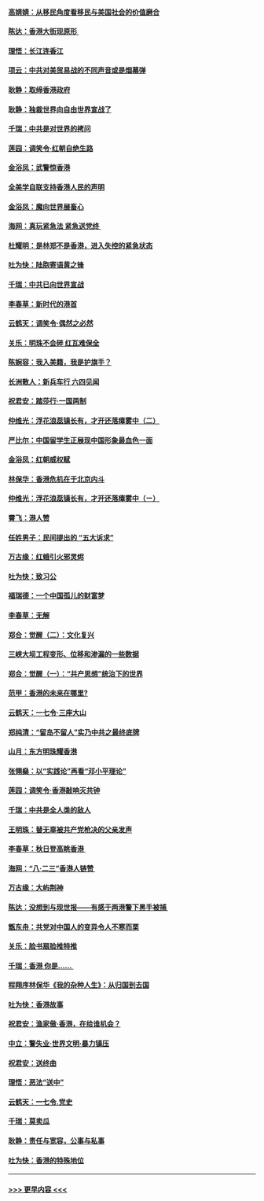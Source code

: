 #### [高婧婧：从移民角度看移民与美国社会的价值磨合](../pages/nsc993/n11495757.md?t=09031900) 
#### [陈达：香港大街现原形 ](../pages/nsc993/n11495441.md?t=09031900) 
#### [理悟：长江连香江](../pages/nsc993/n11495377.md?t=09031900) 
#### [项云：中共对美贸易战的不同声音或是烟幕弹](../pages/nsc993/n11494929.md?t=09031900) 
#### [耿静：取缔香港政府](../pages/nsc993/n11494218.md?t=09031900) 
#### [耿静：独裁世界向自由世界宣战了](../pages/nsc993/n11494190.md?t=09031900) 
#### [千瑞：中共是对世界的拷问](../pages/nsc993/n11493021.md?t=09031900) 
#### [莲园：调笑令‧红朝自绝生路](../pages/nsc993/n11493011.md?t=09031900) 
#### [金浴凤：武警惊香港](../pages/nsc993/n11492994.md?t=09031900) 
#### [全美学自联支持香港人民的声明](../pages/nsc993/n11492630.md?t=09031900) 
#### [金浴凤：魔向世界展畜心](../pages/nsc993/n11492599.md?t=09031900) 
#### [海网：真玩紧急法 紧急送党终 ](../pages/nsc993/n11492535.md?t=09031900) 
#### [杜耀明：是林郑不是香港，进入失控的紧急状态](../pages/nsc993/n11491420.md?t=09031900) 
#### [吐为快：陆胞寄语黄之锋](../pages/nsc993/n11491117.md?t=09031900) 
#### [千瑞：中共已向世界宣战](../pages/nsc993/n11490123.md?t=09031900) 
#### [李春草：新时代的港首](../pages/nsc993/n11489864.md?t=09031900) 
#### [云鹤天：调笑令·偶然之必然](../pages/nsc993/n11489701.md?t=09031900) 
#### [关乐：明珠不会碎 红瓦难保全](../pages/nsc993/n11489647.md?t=09031900) 
#### [陈婉容：我入美籍，我是护旗手？](../pages/nsc993/n11487908.md?t=09031900) 
#### [长洲散人：新兵车行 六四见闻](../pages/nsc993/n11487729.md?t=09031900) 
#### [祝君安：踏莎行‧一国两制](../pages/nsc993/n11487699.md?t=09031900) 
#### [仲维光：浮花浪蕊镇长有，才开还落瘴雾中（二）](../pages/nsc993/n11483286.md?t=09031900) 
#### [严比尔：中国留学生正展现中国形象最血色一面](../pages/nsc993/n11485145.md?t=09031900) 
#### [金浴凤：红朝威权赋](../pages/nsc993/n11485191.md?t=09031900) 
#### [林保华：香港危机在于北京内斗](../pages/nsc993/n11484593.md?t=09031900) 
#### [仲维光：浮花浪蕊镇长有，才开还落瘴雾中（ㄧ）](../pages/nsc993/n11483259.md?t=09031900) 
#### [霄飞：港人赞](../pages/nsc993/n11482957.md?t=09031900) 
#### [任姓男子：民间提出的 “五大诉求”](../pages/nsc993/n11482897.md?t=09031900) 
#### [万古缘：红蛾引火邪灵烬](../pages/nsc993/n11482886.md?t=09031900) 
#### [吐为快：致习公](../pages/nsc993/n11482867.md?t=09031900) 
#### [福瑞德：一个中国孤儿的财富梦](../pages/nsc993/n11482817.md?t=09031900) 
#### [李春草：无解](../pages/nsc993/n11482791.md?t=09031900) 
#### [郑合：觉醒（二）：文化复兴](../pages/nsc993/n11478025.md?t=09031900) 
#### [三峡大坝工程变形、位移和渗漏的一些数据](../pages/nsc993/n11478232.md?t=09031900) 
#### [郑合：觉醒（一）：“共产思想”统治下的世界](../pages/nsc993/n11477663.md?t=09031900) 
#### [范甲：香港的未来在哪里?](../pages/nsc993/n11477249.md?t=09031900) 
#### [云鹤天：一七令·三座大山](../pages/nsc993/n11477192.md?t=09031900) 
#### [郑纯清：“留岛不留人”实乃中共之最终底牌](../pages/nsc993/n11476160.md?t=09031900) 
#### [山月：东方明珠耀香港](../pages/nsc993/n11476077.md?t=09031900) 
#### [张翎燊：以“实践论”再看“邓小平理论”](../pages/nsc993/n11475733.md?t=09031900) 
#### [莲园：调笑令‧香港敲响灭共钟](../pages/nsc993/n11475723.md?t=09031900) 
#### [千瑞：中共是全人类的敌人](../pages/nsc993/n11475329.md?t=09031900) 
#### [王明珠：替无辜被共产党枪决的父亲发声](../pages/nsc993/n11474570.md?t=09031900) 
#### [李春草：秋日登高眺香港 ](../pages/nsc993/n11474491.md?t=09031900) 
#### [海网：“八·二三”香港人链赞 ](../pages/nsc993/n11474538.md?t=09031900) 
#### [万古缘：大屿荆神](../pages/nsc993/n11474401.md?t=09031900) 
#### [陈达：没想到与现世报——有感于两港警下黑手被捕 ](../pages/nsc993/n11472557.md?t=09031900) 
#### [甑东舟：共党对中国人的变异令人不寒而栗](../pages/nsc993/n11472496.md?t=09031900) 
#### [关乐：脸书扇脸推特推](../pages/nsc993/n11472488.md?t=09031900) 
#### [千瑞：香港  你是…… ](../pages/nsc993/n11472459.md?t=09031900) 
#### [程翔序林保华《我的杂种人生》：从归国到去国](../pages/nsc993/n11472369.md?t=09031900) 
#### [吐为快：香港故事](../pages/nsc993/n11471931.md?t=09031900) 
#### [祝君安：渔家傲‧香港，在给谁机会？](../pages/nsc993/n11469718.md?t=09031900) 
#### [中立：警失业‧世界文明‧暴力镇压](../pages/nsc993/n11467566.md?t=09031900) 
#### [祝君安：送终曲](../pages/nsc993/n11467546.md?t=09031900) 
#### [理悟：恶法“送中”](../pages/nsc993/n11467290.md?t=09031900) 
#### [云鹤天：一七令.党史](../pages/nsc993/n11464122.md?t=09031900) 
#### [千瑞：莫卖瓜](../pages/nsc993/n11463014.md?t=09031900) 
#### [耿静：责任与宽容，公事与私事](../pages/nsc993/n11462810.md?t=09031900) 
#### [吐为快：香港的特殊地位](../pages/nsc993/n11462562.md?t=09031900) 

----
#### [ >>> 更早内容 <<< ](../indexes/nsc993-earlier.md)
